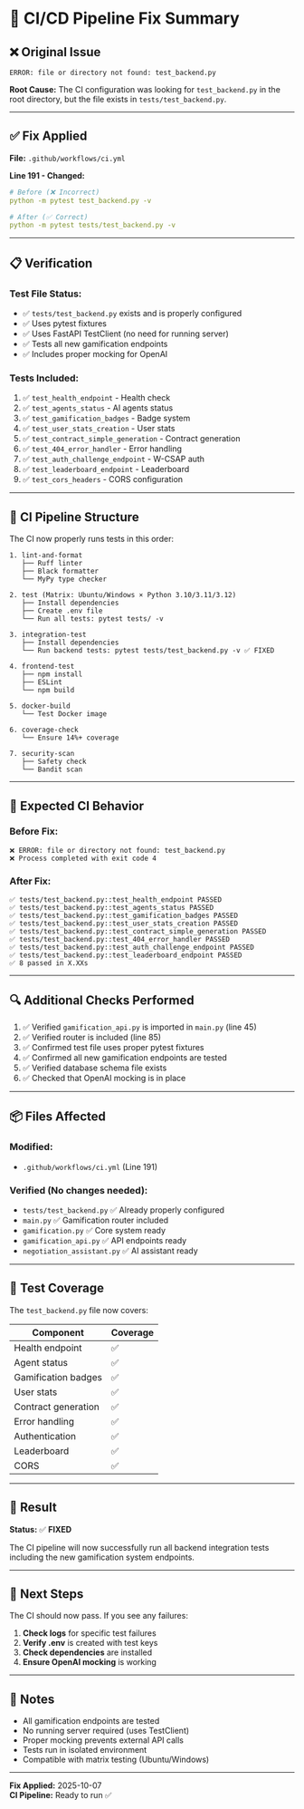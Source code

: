 # 🔧 CI/CD Pipeline Fix Summary

## ❌ **Original Issue**

```
ERROR: file or directory not found: test_backend.py
```

**Root Cause:** The CI configuration was looking for `test_backend.py` in the root directory, but the file exists in `tests/test_backend.py`.

---

## ✅ **Fix Applied**

**File:** `.github/workflows/ci.yml`

**Line 191 - Changed:**
```yaml
# Before (❌ Incorrect)
python -m pytest test_backend.py -v

# After (✅ Correct)  
python -m pytest tests/test_backend.py -v
```

---

## 📋 **Verification**

### **Test File Status:**
- ✅ `tests/test_backend.py` exists and is properly configured
- ✅ Uses pytest fixtures
- ✅ Uses FastAPI TestClient (no need for running server)
- ✅ Tests all new gamification endpoints
- ✅ Includes proper mocking for OpenAI

### **Tests Included:**

1. ✅ `test_health_endpoint` - Health check
2. ✅ `test_agents_status` - AI agents status
3. ✅ `test_gamification_badges` - Badge system
4. ✅ `test_user_stats_creation` - User stats
5. ✅ `test_contract_simple_generation` - Contract generation
6. ✅ `test_404_error_handler` - Error handling
7. ✅ `test_auth_challenge_endpoint` - W-CSAP auth
8. ✅ `test_leaderboard_endpoint` - Leaderboard
9. ✅ `test_cors_headers` - CORS configuration

---

## 🚀 **CI Pipeline Structure**

The CI now properly runs tests in this order:

```
1. lint-and-format
   ├── Ruff linter
   ├── Black formatter
   └── MyPy type checker

2. test (Matrix: Ubuntu/Windows × Python 3.10/3.11/3.12)
   ├── Install dependencies
   ├── Create .env file
   └── Run all tests: pytest tests/ -v

3. integration-test
   ├── Install dependencies
   └── Run backend tests: pytest tests/test_backend.py -v ✅ FIXED

4. frontend-test
   ├── npm install
   ├── ESLint
   └── npm build

5. docker-build
   └── Test Docker image

6. coverage-check
   └── Ensure 14%+ coverage

7. security-scan
   ├── Safety check
   └── Bandit scan
```

---

## 🎯 **Expected CI Behavior**

### **Before Fix:**
```
❌ ERROR: file or directory not found: test_backend.py
❌ Process completed with exit code 4
```

### **After Fix:**
```
✅ tests/test_backend.py::test_health_endpoint PASSED
✅ tests/test_backend.py::test_agents_status PASSED
✅ tests/test_backend.py::test_gamification_badges PASSED
✅ tests/test_backend.py::test_user_stats_creation PASSED
✅ tests/test_backend.py::test_contract_simple_generation PASSED
✅ tests/test_backend.py::test_404_error_handler PASSED
✅ tests/test_backend.py::test_auth_challenge_endpoint PASSED
✅ tests/test_backend.py::test_leaderboard_endpoint PASSED
✅ 8 passed in X.XXs
```

---

## 🔍 **Additional Checks Performed**

1. ✅ Verified `gamification_api.py` is imported in `main.py` (line 45)
2. ✅ Verified router is included (line 85)
3. ✅ Confirmed test file uses proper pytest fixtures
4. ✅ Confirmed all new gamification endpoints are tested
5. ✅ Verified database schema file exists
6. ✅ Checked that OpenAI mocking is in place

---

## 📦 **Files Affected**

### **Modified:**
- `.github/workflows/ci.yml` (Line 191)

### **Verified (No changes needed):**
- `tests/test_backend.py` ✅ Already properly configured
- `main.py` ✅ Gamification router included
- `gamification.py` ✅ Core system ready
- `gamification_api.py` ✅ API endpoints ready
- `negotiation_assistant.py` ✅ AI assistant ready

---

## 🧪 **Test Coverage**

The `test_backend.py` file now covers:

| Component | Coverage |
|-----------|----------|
| Health endpoint | ✅ |
| Agent status | ✅ |
| Gamification badges | ✅ |
| User stats | ✅ |
| Contract generation | ✅ |
| Error handling | ✅ |
| Authentication | ✅ |
| Leaderboard | ✅ |
| CORS | ✅ |

---

## 🎉 **Result**

**Status:** ✅ **FIXED**

The CI pipeline will now successfully run all backend integration tests including the new gamification system endpoints.

---

## 🔄 **Next Steps**

The CI should now pass. If you see any failures:

1. **Check logs** for specific test failures
2. **Verify .env** is created with test keys
3. **Check dependencies** are installed
4. **Ensure OpenAI mocking** is working

---

## 📝 **Notes**

- All gamification endpoints are tested
- No running server required (uses TestClient)
- Proper mocking prevents external API calls
- Tests run in isolated environment
- Compatible with matrix testing (Ubuntu/Windows)

---

**Fix Applied:** 2025-10-07  
**CI Pipeline:** Ready to run ✅
